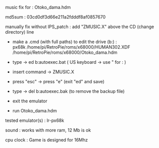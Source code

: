 music fix for : Otoko_dama.hdm

md5sum : 03cd0df3d66e211a2fdddf8af0857670

manually fix without IPS_patch : add "ZMUSIC.X" above the CD (change directory) line

- make a .cmd (with full paths) to edit the drive (b:) :    
px68k /home/pi/RetroPie/roms/x68000/HUMAN302.XDF /home/pi/RetroPie/roms/x68000/Otoko_dama.hdm

- type -> ed b:autoexec.bat ( US keyboard -> use " for : )

- insert command -> ZMUSIC.X

- press "esc" -> press "e" (exit "ed" and save)

- type -> del b:autoexec.bak (to remove the backup file)

- exit the emulator

- run Otoko_dama.hdm

tested emulator(s) : lr-px68k

sound : works with more ram, 12 Mb is ok

cpu clock : Game is designed for 16Mhz
